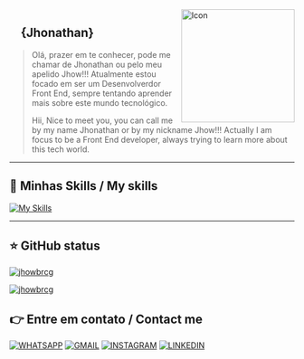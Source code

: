 
<img  src = 'https://i.imgur.com/UkNE2ve.gif' width = '200' align = 'right' alt = 'Icon' >
 


## &nbsp;&nbsp;&nbsp; {Jhonathan} 
>Olá, prazer em te conhecer, pode me chamar de Jhonathan ou pelo meu apelido Jhow!!! Atualmente estou focado em ser um Desenvolverdor Front End, sempre tentando aprender mais sobre este mundo tecnológico.
>
>Hii, Nice to meet you, you can call me by my name Jhonathan or by my nickname Jhow!!! Actually I am focus to be a Front End developer, always trying to learn more about this tech world.



----

## 🚀 Minhas Skills / My skills

[![My Skills](https://skillicons.dev/icons?i=js,html,css,scss,figma,git)](https://skillicons.dev)

---

## ⭐  GitHub status
[![jhowbrcg](https://github-readme-stats.vercel.app/api?username=jhowbrcg&theme=radical)](https://github.com/anuraghazra/github-readme-stats)

[![jhowbrcg](https://github-readme-stats.vercel.app/api/top-langs/?username=jhowbrcg&hide=html&layout=compact&theme=radical)](https://github.com/anuraghazra/github-readme-stats)



## 👉  Entre em contato / Contact me

<a href = ''> <img src = 'https://img.shields.io/badge/WhatsApp-25D366?style=for-the-badge&logo=whatsapp&logoColor=white' alt = 'WHATSAPP'></a>
<a href = ''> <img src = 'https://img.shields.io/badge/Gmail-D14836?style=for-the-badge&logo=gmail&logoColor=white' alt = 'GMAIL'></a>
<a href = ''> <img src = 'https://img.shields.io/badge/Instagram-E4405F?style=for-the-badge&logo=instagram&logoColor=white' alt = 'INSTAGRAM'></a>
<a href = ''> <img src = 'https://img.shields.io/badge/LinkedIn-0077B5?style=for-the-badge&logo=linkedin&logoColor=white' alt = 'LINKEDIN'></a>

